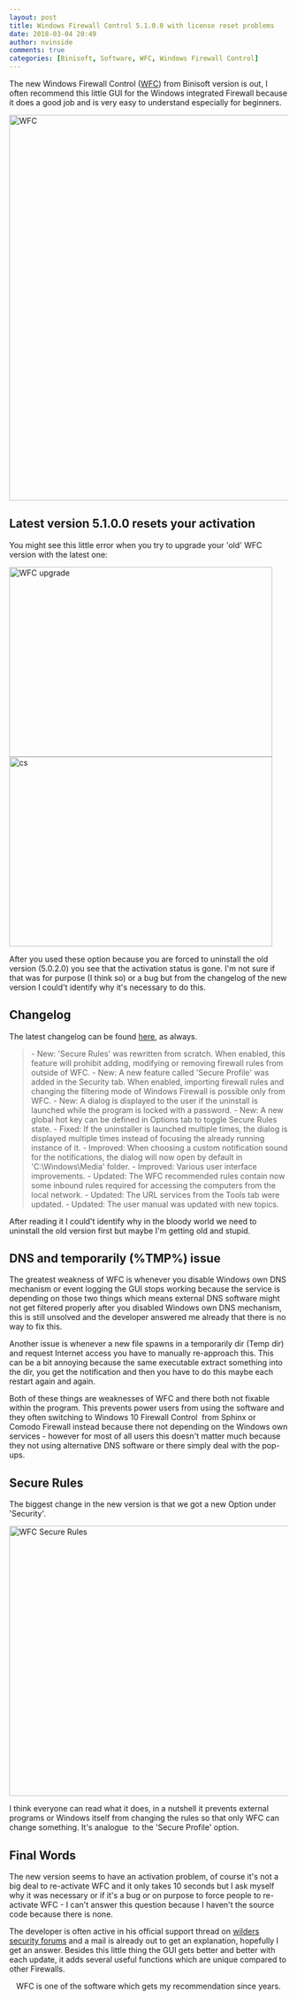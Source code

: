```yaml
---
layout: post
title: Windows Firewall Control 5.1.0.0 with license reset problems
date: 2018-03-04 20:49
author: nvinside
comments: true
categories: [Binisoft, Software, WFC, Windows Firewall Control]
---
```

The new Windows Firewall Control (<a href="https://www.binisoft.org/" target="_blank" rel="noopener">WFC</a>) from Binisoft version is out, I often recommend this little GUI for the Windows integrated Firewall because it does a good job and is very easy to understand especially for beginners.

<img class=" size-full wp-image-3247 aligncenter" src="https://chefkochblog.files.wordpress.com/2018/03/wfc.png" alt="WFC" width="955" height="697" />

<!--more-->

<h2>Latest version 5.1.0.0 resets your activation</h2>

You might see this little error when you try to upgrade your 'old' WFC version with the latest one:

<img class=" size-full wp-image-3249 aligncenter" src="https://chefkochblog.files.wordpress.com/2018/03/wfc-upgrade.png" alt="WFC upgrade" width="476" height="343" />

<img class=" size-full wp-image-3248 aligncenter" src="https://chefkochblog.files.wordpress.com/2018/03/cs.png" alt="cs" width="476" height="343" />

After you used these option because you are forced to uninstall the old version (5.0.2.0) you see that the activation status is gone. I'm not sure if that was for purpose (I think so) or a bug but from the changelog of the new version I could't identify why it's necessary to do this.

<h2>Changelog</h2>

The latest changelog can be found <a href="https://www.binisoft.org/changelog.txt" target="_blank" rel="noopener">here</a>, as always.

<blockquote>- New: 'Secure Rules' was rewritten from scratch. When enabled, this feature will
prohibit adding, modifying or removing firewall rules from outside of WFC.
- New: A new feature called 'Secure Profile' was added in the Security tab. When
enabled, importing firewall rules and changing the filtering mode of Windows Firewall
is possible only from WFC.
- New: A dialog is displayed to the user if the uninstall is launched while the
program is locked with a password.
- New: A new global hot key can be defined in Options tab to toggle Secure Rules state.
- Fixed: If the uninstaller is launched multiple times, the dialog is displayed
multiple times instead of focusing the already running instance of it.
- Improved: When choosing a custom notification sound for the notifications, the
dialog will now open by default in 'C:\Windows\Media' folder.
- Improved: Various user interface improvements.
- Updated: The WFC recommended rules contain now some inbound rules required for
accessing the computers from the local network.
- Updated: The URL services from the Tools tab were updated.
- Updated: The user manual was updated with new topics.</blockquote>

After reading it I could't identify why in the bloody world we need to uninstall the old version first but maybe I'm getting old and stupid.

<h2>DNS and temporarily (%TMP%) issue</h2>

The greatest weakness of WFC is whenever you disable Windows own DNS mechanism or event logging the GUI stops working because the service is depending on those two things which means external DNS software might not get filtered properly after you disabled Windows own DNS mechanism, this is still unsolved and the developer answered me already that there is no way to fix this.

Another issue is whenever a new file spawns in a temporarily dir (Temp dir) and request Internet access you have to manually re-approach this. This can be a bit annoying because the same executable extract something into the dir, you get the notification and then you have to do this maybe each restart again and again.

Both of these things are weaknesses of WFC and there both not fixable within the program. This prevents power users from using the software and they often switching to Windows 10 Firewall Control  from Sphinx or Comodo Firewall instead because there not depending on the Windows own services - however for most of all users this doesn't matter much because they not using alternative DNS software or there simply deal with the pop-ups.

<h2>Secure Rules</h2>

The biggest change in the new version is that we got a new Option under 'Security'.

<img class=" size-full wp-image-3250 aligncenter" src="https://chefkochblog.files.wordpress.com/2018/03/wfc-secure-rules.png" alt="WFC Secure Rules" width="526" height="488" />

I think everyone can read what it does, in a nutshell it prevents external programs or Windows itself from changing the rules so that only WFC can change something. It's analogue  to the 'Secure Profile' option.

<h2>Final Words</h2>

The new version seems to have an activation problem, of course it's not a big deal to re-activate WFC and it only takes 10 seconds but I ask myself why it was necessary or if it's a bug or on purpose to force people to re-activate WFC - I can't answer this question because I haven't the source code because there is none.

The developer is often active in his official support thread on <a href="https://www.wilderssecurity.com/threads/windows-firewall-control-wfc-by-binisoft-org.347370/" target="_blank" rel="noopener">wilders security forums</a> and a mail is already out to get an explanation, hopefully I get an answer. Besides this little thing the GUI gets better and better with each update, it adds several useful functions which are unique compared to other Firewalls.

<p style="text-align:center;">WFC is one of the software which gets my recommendation since years.</p>
